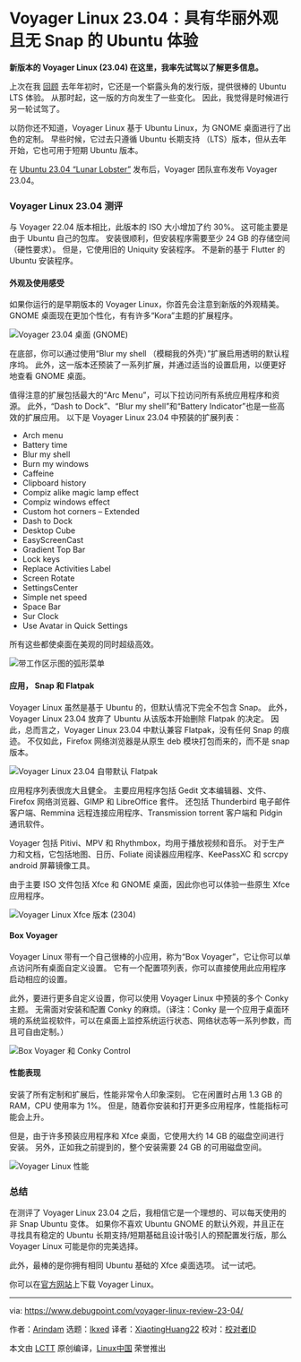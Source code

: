 [#]: subject: "Voyager Linux 23.04: Snap-free Ubuntu Experience with A Gorgeous Look"
[#]: via: "https://www.debugpoint.com/voyager-linux-review-23-04/"
[#]: author: "Arindam https://www.debugpoint.com/author/admin1/"
[#]: collector: "lkxed"
[#]: translator: "XiaotingHuang22"
[#]: reviewer: " "
[#]: publisher: " "
[#]: url: " "

Voyager Linux 23.04：具有华丽外观且无 Snap 的 Ubuntu 体验
======

**新版本的 Voyager Linux (23.04) 在这里，我率先试驾以了解更多信息。**

上次在我 [回顾][1] 去年年初时，它还是一个崭露头角的发行版，提供很棒的 Ubuntu LTS 体验。 从那时起，这一版的方向发生了一些变化。 因此，我觉得是时候进行另一轮试驾了。

以防你还不知道，Voyager Linux 基于 Ubuntu Linux，为 GNOME 桌面进行了出色的定制。 早些时候，它过去只遵循 Ubuntu 长期支持 （LTS）版本，但从去年开始，它也可用于短期 Ubuntu 版本。

在 [Ubuntu 23.04 “Lunar Lobster”][2] 发布后，Voyager 团队宣布发布 Voyager 23.04。

### Voyager Linux 23.04 测评

与 Voyager 22.04 版本相比，此版本的 ISO 大小增加了约 30%。 这可能主要是由于 Ubuntu 自己的包库。 安装很顺利，但安装程序需要至少 24 GB 的存储空间（硬性要求）。 但是，它使用旧的 Uniquity 安装程序。 不是新的基于 Flutter 的 Ubuntu 安装程序。

#### 外观及使用感受

如果你运行的是早期版本的 Voyager Linux，你首先会注意到新版的外观精美。 GNOME 桌面现在更加个性化，有有许多“Kora”主题的扩展程序。

![Voyager 23.04 桌面 (GNOME)][3]

在底部，你可以通过使用“Blur my shell （模糊我的外壳）”扩展启用透明的默认程序坞。 此外，这一版本还预装了一系列扩展，并通过适当的设置启用，以便更好地查看 GNOME 桌面。

值得注意的扩展包括最大的“Arc Menu”，可以下拉访问所有系统应用程序和资源。 此外，“Dash to Dock”、“Blur my shell”和“Battery Indicator”也是一些高效的扩展应用。 以下是 Voyager Linux 23.04 中预装的扩展列表：

- Arch menu
- Battery time
- Blur my shell 
- Burn my windows
- Caffeine
- Clipboard history
- Compiz alike magic lamp effect 
- Compiz windows effect
- Custom hot corners – Extended
- Dash to Dock
- Desktop Cube
- EasyScreenCast
- Gradient Top  Bar
- Lock keys 
- Replace Activities Label
- Screen Rotate 
- SettingsCenter 
- Simple net speed 
- Space Bar 
- Sur Clock 
- Use Avatar in Quick Settings 

所有这些都使桌面在美观的同时超级高效。

![带工作区示图的弧形菜单][4]

#### 应用， Snap 和 Flatpak 

Voyager Linux 虽然是基于 Ubuntu 的，但默认情况下完全不包含 Snap。 此外，Voyager Linux 23.04 放弃了 Ubuntu 从该版本开始删除 Flatpak 的决定。 因此，总而言之，Voyager Linux 23.04 中默认兼容 Flatpak，没有任何 Snap 的痕迹。 不仅如此，Firefox 网络浏览器是从原生 deb 模块打包而来的，而不是 snap 版本。

![Voyager Linux 23.04 自带默认 Flatpak][5]

应用程序列表很庞大且健全。 主要应用程序包括 Gedit 文本编辑器、文件、Firefox 网络浏览器、GIMP 和 LibreOffice 套件。 还包括 Thunderbird 电子邮件客户端、Remmina 远程连接应用程序、Transmission torrent 客户端和 Pidgin 通讯软件。

Voyager 包括 Pitivi、MPV 和 Rhythmbox，均用于播放视频和音乐。 对于生产力和文档，它包括地图、日历、Foliate 阅读器应用程序、KeePassXC 和 scrcpy android 屏幕镜像工具。

由于主要 ISO 文件包括 Xfce 和 GNOME 桌面，因此你也可以体验一些原生 Xfce 应用程序。

![Voyager Linux Xfce 版本 (2304)][6]

#### Box Voyager

Voyager Linux 带有一个自己很棒的小应用，称为“Box Voyager”，它让你可以单点访问所有桌面自定义设置。 它有一个配置项列表，你可以直接使用此应用程序启动相应的设置。

此外，要进行更多自定义设置，你可以使用 Voyager Linux 中预装的多个 Conky 主题。 无需面对安装和配置 Conky 的麻烦。（译注：Conky 是一个应用于桌面环境的系统监视软件，可以在桌面上监控系统运行状态、网络状态等一系列参数，而且可自由定制。）

![Box Voyager 和 Conky Control][7]

#### 性能表现

安装了所有定制和扩展后，性能非常令人印象深刻。 它在闲置时占用 1.3 GB 的 RAM，CPU 使用率为 1%。 但是，随着你安装和打开更多应用程序，性能指标可能会上升。

但是，由于许多预装应用程序和 Xfce 桌面，它使用大约 14 GB 的磁盘空间进行安装。 另外，正如我之前提到的，整个安装需要 24 GB 的可用磁盘空间。

![Voyager Linux 性能][8]

### 总结

在测评了 Voyager Linux 23.04 之后，我相信它是一个理想的、可以每天使用的非 Snap Ubuntu 变体。 如果你不喜欢 Ubuntu GNOME 的默认外观，并且正在寻找具有稳定的 Ubuntu 长期支持/短期基础且设计吸引人的预配置发行版，那么 Voyager Linux 可能是你的完美选择。

此外，最棒的是你拥有相同 Ubuntu 基础的 Xfce 桌面选项。 试一试吧。

你可以在[官方网站][9]上下载 Voyager Linux。

--------------------------------------------------------------------------------

via: https://www.debugpoint.com/voyager-linux-review-23-04/

作者：[Arindam][a]
选题：[lkxed][b]
译者：[XiaotingHuang22](https://github.com/XiaotingHuang22)
校对：[校对者ID](https://github.com/校对者ID)

本文由 [LCTT](https://github.com/LCTT/TranslateProject) 原创编译，[Linux中国](https://linux.cn/) 荣誉推出

[a]: https://www.debugpoint.com/author/admin1/
[b]: https://github.com/lkxed/
[1]: https://www.debugpoint.com/voyager-live-linux-review-2022/
[2]: https://www.debugpoint.com/ubuntu-23-04-features/
[3]: https://www.debugpoint.com/wp-content/uploads/2023/04/Voyager-23.04-Desktop-GNOME.jpg
[4]: https://www.debugpoint.com/wp-content/uploads/2023/04/Arc-Menu-with-workspace-view.jpg
[5]: https://www.debugpoint.com/wp-content/uploads/2023/04/Voyager-Linux-23.04-comes-with-default-Flatpak.jpg
[6]: https://www.debugpoint.com/wp-content/uploads/2023/04/Voyager-Linux-Xfce-Edition-2304.jpg
[7]: https://www.debugpoint.com/wp-content/uploads/2023/04/Box-Voyager-and-Conky-Control.jpg
[8]: https://www.debugpoint.com/wp-content/uploads/2023/04/Voyager-Linux-Performance.jpg
[9]: https://voyagerlive.org/
